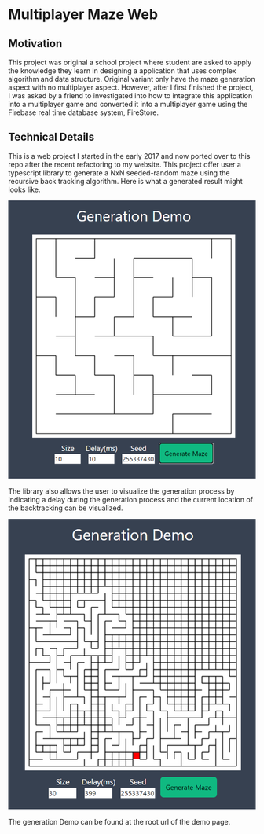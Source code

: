 # Multiplayer Maze Web

## Motivation

This project was original a school project where student are asked to apply the knowledge they learn in designing a application that uses complex algorithm and data structure. Original variant only have the maze generation aspect with no multiplayer aspect. However, after I first finished the project, I was asked by a friend to investigated into how to integrate this application into a multiplayer game and converted it into a multiplayer game using the Firebase real time database system, FireStore.

## Technical Details

This is a web project I started in the early 2017 and now ported over to this repo after the recent refactoring to my website. This project offer user a typescript library to generate a NxN seeded-random maze using the recursive back tracking algorithm. Here is what a generated result might looks like.

![Generated Result](https://github.com/shubymao/multiplayer-maze-web/blob/main/public/GeneratedMaze.png?raw=true)

The library also allows the user to visualize the generation process by indicating a delay during the generation process and the current location of the backtracking can be visualized. 

![Generated Result](https://github.com/shubymao/multiplayer-maze-web/blob/main/public/GeneratingMaze.png?raw=true)

The generation Demo can be found at the root url of the demo page.